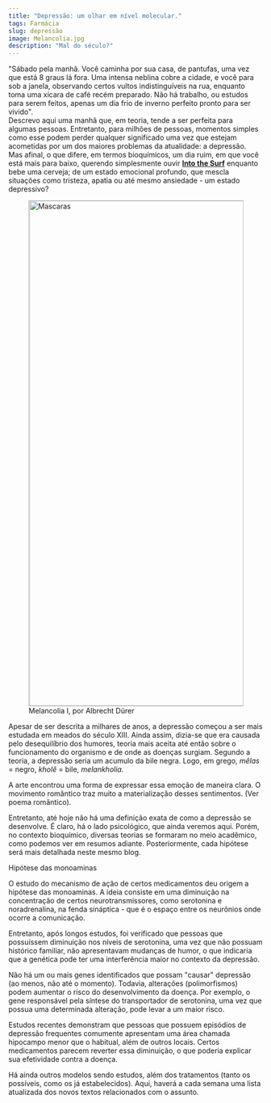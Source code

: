 ```yaml
---
title: "Depressão: um olhar em nível molecular."
tags: Farmácia
slug: depressão
image: Melancolia.jpg
description: "Mal do século?"
---
```


"Sábado pela manhã. Você caminha por sua casa, de pantufas, uma vez que está 8 graus lá fora. Uma intensa neblina cobre a cidade, e você para sob a janela, observando certos vultos indistinguíveis na rua, enquanto toma uma xícara de café recém preparado. Não há trabalho, ou estudos para serem feitos, apenas um dia frio de inverno perfeito pronto para ser vivido".  
Descrevo aqui uma manhã que, em teoria, tende a ser perfeita para algumas pessoas. Entretanto, para milhões de pessoas, momentos simples como esse podem perder qualquer significado uma vez que estejam acometidas por um dos maiores problemas da atualidade: a depressão. 
Mas afinal, o que difere, em termos bioquímicos, um dia ruim, em que você está mais para baixo, querendo simplesmente ouvir **[Into the Surf](https://open.spotify.com/track/0u8gxkME8a6kMDdRS1NceU?si=18550fe208db4f69)** enquanto bebe uma cerveja; de um estado emocional profundo, que mescla situações como tristeza, apatia ou até mesmo ansiedade - um estado depressivo?

<figure class="extend">
    <img src="{{ 'Melancolia.jpg' | media(page) }}" width="1263" height="1000" alt="Mascaras" style="border: 1px solid #BBB" />
    <figcaption>Melancolia I, por Albrecht Dürer</figcaption>
</figure>

Apesar de ser descrita a milhares de anos, a depressão começou a ser mais estudada em meados do século XIII. Ainda assim, dizia-se que era causada pelo desequilíbrio dos humores, teoria mais aceita até então sobre o funcionamento do organismo e de onde as doenças surgiam. Segundo a teoria, a depressão seria um acumulo da bile negra. Logo, em grego, *mêlas* = negro, *kholê* = bile, *melankholia.*

A arte encontrou uma forma de expressar essa emoção de maneira clara. O movimento romântico traz muito a materialização desses sentimentos. (Ver poema romântico).

Entretanto, até hoje não há uma definição exata de como a depressão se desenvolve. É claro, há o lado psicológico, que ainda veremos aqui. Porém, no contexto bioquímico, diversas teorias se formaram no meio acadêmico, como podemos ver em resumos adiante. Posteriormente, cada hipótese será mais detalhada neste mesmo blog.

Hipótese das monoaminas

O estudo do mecanismo de ação de certos medicamentos deu origem a hipótese das monoaminas. A ideia consiste em uma diminuição na concentração de certos neurotransmissores, como serotonina e noradrenalina, na fenda sináptica - que é o espaço entre os neurônios onde ocorre a comunicação. 

Entretanto, após longos estudos, foi verificado que pessoas que possuíssem diminuição nos níveis de serotonina, uma vez que não possuam histórico familiar, não apresentavam mudanças de humor, o que indicaria que a genética pode ter uma interferência maior no contexto da depressão.

Não há um ou mais genes identificados que possam "causar" depressão (ao menos, não até o momento). Todavia, alterações (polimorfismos) podem aumentar o risco do desenvolvimento da doença. Por exemplo, o gene responsável pela síntese do transportador de serotonina, uma vez que possua uma determinada alteração, pode levar a um maior risco.

Estudos recentes demonstram que pessoas que possuem episódios de depressão frequentes comumente apresentam uma área chamada hipocampo menor que o habitual, além de outros locais. Certos medicamentos parecem reverter essa diminuição, o que poderia explicar sua efetividade contra a doença.

Há ainda outros modelos sendo estudos, além dos tratamentos (tanto os possíveis, como os já estabelecidos). Aqui, haverá a cada semana uma lista atualizada dos novos textos relacionados com o assunto. 